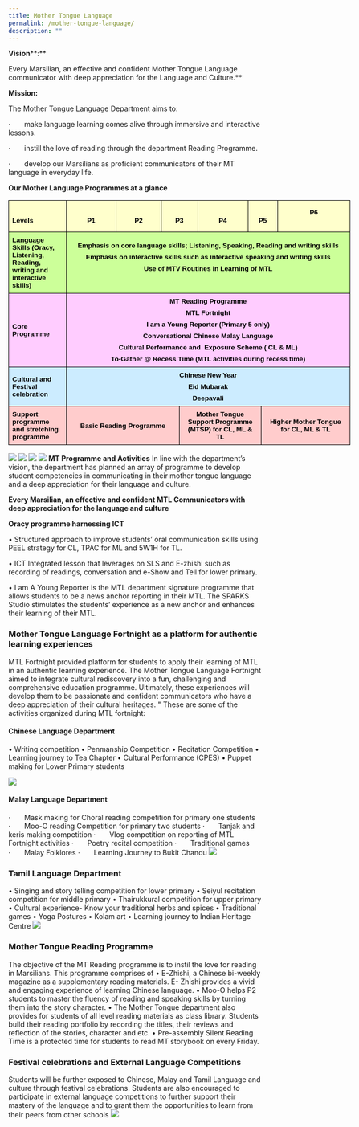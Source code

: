 ```yaml
---
title: Mother Tongue Language
permalink: /mother-tongue-language/
description: ""
---
```

**Vision****:**

Every Marsilian, an effective and confident Mother Tongue Language communicator with deep appreciation for the Language and Culture.**

       

**Mission:**

The Mother Tongue Language Department aims to:

·&nbsp;&nbsp;&nbsp;&nbsp;&nbsp;&nbsp; make language learning comes alive through immersive and interactive lessons.

·&nbsp;&nbsp;&nbsp;&nbsp;&nbsp;&nbsp; instill the love of reading through the department Reading Programme.

·&nbsp;&nbsp;&nbsp;&nbsp;&nbsp;&nbsp; develop our Marsilians as proficient communicators of their MT language in everyday life.

  

**Our Mother Language Programmes at a glance**

         

<table class="MsoTableGrid" border="1" cellspacing="0" cellpadding="0" width="681" style="width:511.1pt;margin-left:-.25pt;border-collapse:collapse;border:none;
 mso-border-alt:solid windowtext .5pt;mso-yfti-tbllook:1184;mso-padding-alt:
 0in 5.4pt 0in 5.4pt"><tbody><tr style="mso-yfti-irow:0;mso-yfti-firstrow:yes;height:22.35pt"><td width="100" style="width:74.65pt;border:solid windowtext 1.0pt;mso-border-alt:
  solid windowtext .5pt;background:#FFFFCC;padding:0in 5.4pt 0in 5.4pt;
  height:22.35pt"><p class="MsoNormal" style="margin-bottom:0in;line-height:normal"><b><span style="font-size:10.0pt;font-family:&quot;Arial&quot;,sans-serif;color:black;
  mso-color-alt:windowtext">Levels</span></b><b><span style="font-size:10.0pt;
  font-family:&quot;Arial&quot;,sans-serif"></span></b></p></td><td width="84" style="width:63.1pt;border:solid windowtext 1.0pt;border-left:
  none;mso-border-left-alt:solid windowtext .5pt;mso-border-alt:solid windowtext .5pt;
  background:#FFFFCC;padding:0in 5.4pt 0in 5.4pt;height:22.35pt"><p class="MsoNormal" align="center" style="margin-bottom:0in;text-align:center;
  line-height:normal"><b><span style="font-size:10.0pt;font-family:&quot;Arial&quot;,sans-serif;
  color:black;mso-color-alt:windowtext">P1</span></b><b><span style="font-size:
  10.0pt;font-family:&quot;Arial&quot;,sans-serif"></span></b></p></td><td width="74" style="width:55.55pt;border:solid windowtext 1.0pt;border-left:
  none;mso-border-left-alt:solid windowtext .5pt;mso-border-alt:solid windowtext .5pt;
  background:#FFFFCC;padding:0in 5.4pt 0in 5.4pt;height:22.35pt"><p class="MsoNormal" align="center" style="margin-bottom:0in;text-align:center;
  line-height:normal"><b><span style="font-size:10.0pt;font-family:&quot;Arial&quot;,sans-serif;
  color:black;mso-color-alt:windowtext">P2</span></b><b><span style="font-size:
  10.0pt;font-family:&quot;Arial&quot;,sans-serif"></span></b></p></td><td width="135" colspan="2" style="width:101.3pt;border:solid windowtext 1.0pt;
  border-left:none;mso-border-left-alt:solid windowtext .5pt;mso-border-alt:
  solid windowtext .5pt;background:#FFFFCC;padding:0in 5.4pt 0in 5.4pt;
  height:22.35pt"><p class="MsoNormal" align="center" style="margin-bottom:0in;text-align:center;
  line-height:normal"><b><span style="font-size:10.0pt;font-family:&quot;Arial&quot;,sans-serif;
  color:black;mso-color-alt:windowtext">P3</span></b><b><span style="font-size:
  10.0pt;font-family:&quot;Arial&quot;,sans-serif"></span></b></p></td><td width="85" style="width:63.4pt;border:solid windowtext 1.0pt;border-left:
  none;mso-border-left-alt:solid windowtext .5pt;mso-border-alt:solid windowtext .5pt;
  background:#FFFFCC;padding:0in 5.4pt 0in 5.4pt;height:22.35pt"><p class="MsoNormal" align="center" style="margin-bottom:0in;text-align:center;
  line-height:normal"><b><span style="font-size:10.0pt;font-family:&quot;Arial&quot;,sans-serif;
  color:black;mso-color-alt:windowtext">P4</span></b><b><span style="font-size:
  10.0pt;font-family:&quot;Arial&quot;,sans-serif"></span></b></p></td><td width="75" colspan="2" style="width:56.25pt;border:solid windowtext 1.0pt;
  border-left:none;mso-border-left-alt:solid windowtext .5pt;mso-border-alt:
  solid windowtext .5pt;background:#FFFFCC;padding:0in 5.4pt 0in 5.4pt;
  height:22.35pt"><p class="MsoNormal" align="center" style="margin-bottom:0in;text-align:center;
  line-height:normal"><b><span style="font-size:10.0pt;font-family:&quot;Arial&quot;,sans-serif;
  color:black;mso-color-alt:windowtext">P5</span></b><b><span style="font-size:
  10.0pt;font-family:&quot;Arial&quot;,sans-serif"></span></b></p></td><td width="129" style="width:96.85pt;border:solid windowtext 1.0pt;border-left:
  none;mso-border-left-alt:solid windowtext .5pt;mso-border-alt:solid windowtext .5pt;
  background:#FFFFCC;padding:0in 5.4pt 0in 5.4pt;height:22.35pt"><p class="MsoNormal" align="center" style="margin-bottom:0in;text-align:center;
  line-height:normal"><b><span style="font-size:10.0pt;font-family:&quot;Arial&quot;,sans-serif;
  color:black;mso-color-alt:windowtext">P6</span></b><b><span style="font-size:
  10.0pt;font-family:&quot;Arial&quot;,sans-serif"></span></b></p><p class="MsoNormal" align="center" style="margin-bottom:0in;text-align:center;
  line-height:normal"><b><span style="font-size:10.0pt;font-family:&quot;Arial&quot;,sans-serif">&nbsp;</span></b></p></td></tr><tr style="mso-yfti-irow:1;height:.75in"><td width="100" style="width:74.65pt;border:solid windowtext 1.0pt;border-top:
  none;mso-border-top-alt:solid windowtext .5pt;mso-border-alt:solid windowtext .5pt;
  background:#CCFF99;padding:0in 5.4pt 0in 5.4pt;height:.75in"><p class="MsoNormal" style="margin-top:6.0pt;margin-right:0in;margin-bottom:
  6.0pt;margin-left:0in;line-height:normal"><b><span style="font-size:10.0pt;
  font-family:&quot;Arial&quot;,sans-serif;color:black;mso-color-alt:windowtext">Language Skills (Oracy, Listening, Reading, writing and interactive skills)</span></b><b><span style="font-size:10.0pt;font-family:&quot;Arial&quot;,sans-serif"></span></b></p></td><td width="582" colspan="8" style="width:436.45pt;border-top:none;border-left:
  none;border-bottom:solid windowtext 1.0pt;border-right:solid windowtext 1.0pt;
  mso-border-top-alt:solid windowtext .5pt;mso-border-left-alt:solid windowtext .5pt;
  mso-border-alt:solid windowtext .5pt;background:#CCFF99;padding:0in 5.4pt 0in 5.4pt;
  height:.75in"><p class="MsoNormal" align="center" style="margin-top:6.0pt;margin-right:0in;
  margin-bottom:6.0pt;margin-left:0in;text-align:center;line-height:normal"><b><span style="font-size:10.0pt;font-family:&quot;Arial&quot;,sans-serif;color:black;
  mso-color-alt:windowtext">Emphasis on core language skills; Listening, Speaking, Reading and writing skills</span></b><b><span style="font-size:
  10.0pt;font-family:&quot;Arial&quot;,sans-serif"></span></b></p><p class="MsoNormal" align="center" style="margin-top:6.0pt;margin-right:0in;
  margin-bottom:6.0pt;margin-left:0in;text-align:center;line-height:normal"><b><span style="font-size:10.0pt;font-family:&quot;Arial&quot;,sans-serif;color:black;
  mso-color-alt:windowtext">Emphasis on interactive skills such as interactive speaking and writing skills</span></b><b><span style="font-size:10.0pt;
  font-family:&quot;Arial&quot;,sans-serif"></span></b></p><p class="MsoNormal" align="center" style="margin-top:6.0pt;margin-right:0in;
  margin-bottom:6.0pt;margin-left:0in;text-align:center;line-height:normal"><b><span style="font-size:10.0pt;font-family:&quot;Arial&quot;,sans-serif;color:black;
  mso-color-alt:windowtext">Use of MTV Routines in Learning of MTL</span></b><b><span style="font-size:10.0pt;font-family:&quot;Arial&quot;,sans-serif"></span></b></p><p class="MsoNormal" align="center" style="margin-top:6.0pt;margin-right:0in;
  margin-bottom:6.0pt;margin-left:0in;text-align:center;line-height:normal"><b><span style="font-size:10.0pt;font-family:&quot;Arial&quot;,sans-serif">&nbsp;</span></b></p></td></tr><tr style="mso-yfti-irow:2;height:54.45pt"><td width="100" style="width:74.65pt;border:solid windowtext 1.0pt;border-top:
  none;mso-border-top-alt:solid windowtext .5pt;mso-border-alt:solid windowtext .5pt;
  background:#FFCCFF;padding:0in 5.4pt 0in 5.4pt;height:54.45pt"><p class="MsoNormal" style="margin-top:6.0pt;margin-right:0in;margin-bottom:
  6.0pt;margin-left:0in;line-height:normal"><b><span style="font-size:10.0pt;
  font-family:&quot;Arial&quot;,sans-serif;color:black;mso-color-alt:windowtext">Core Programme</span></b><b><span style="font-size:10.0pt;font-family:&quot;Arial&quot;,sans-serif"></span></b></p></td><td width="582" colspan="8" style="width:436.45pt;border-top:none;border-left:
  none;border-bottom:solid windowtext 1.0pt;border-right:solid windowtext 1.0pt;
  mso-border-top-alt:solid windowtext .5pt;mso-border-left-alt:solid windowtext .5pt;
  mso-border-alt:solid windowtext .5pt;background:#FFCCFF;padding:0in 5.4pt 0in 5.4pt;
  height:54.45pt"><p class="MsoNormal" align="center" style="margin-top:6.0pt;margin-right:0in;
  margin-bottom:6.0pt;margin-left:0in;text-align:center;line-height:normal"><b><span style="font-size:10.0pt;font-family:&quot;Arial&quot;,sans-serif;color:black;
  mso-color-alt:windowtext">MT Reading Programme</span></b><b><span style="font-size:10.0pt;font-family:&quot;Arial&quot;,sans-serif"></span></b></p><p class="MsoNormal" align="center" style="margin-top:6.0pt;margin-right:0in;
  margin-bottom:6.0pt;margin-left:0in;text-align:center;line-height:normal"><b><span style="font-size:10.0pt;font-family:&quot;Arial&quot;,sans-serif;color:black;
  mso-color-alt:windowtext">MTL Fortnight</span></b><b><span style="font-size:
  10.0pt;font-family:&quot;Arial&quot;,sans-serif"></span></b></p><p class="MsoNormal" align="center" style="margin-top:6.0pt;margin-right:0in;
  margin-bottom:6.0pt;margin-left:0in;text-align:center;line-height:normal"><b><span style="font-size:10.0pt;font-family:&quot;Arial&quot;,sans-serif;color:black;
  mso-color-alt:windowtext">I am a Young Reporter (Primary 5 only)</span></b><b><span style="font-size:10.0pt;font-family:&quot;Arial&quot;,sans-serif"></span></b></p><p class="MsoNormal" align="center" style="margin-top:6.0pt;margin-right:0in;
  margin-bottom:6.0pt;margin-left:0in;text-align:center;line-height:normal"><b><span style="font-size:10.0pt;font-family:&quot;Arial&quot;,sans-serif;color:black;
  mso-color-alt:windowtext">Conversational Chinese Malay Language</span></b><b><span style="font-size:10.0pt;font-family:&quot;Arial&quot;,sans-serif"></span></b></p><p class="MsoNormal" align="center" style="margin-top:6.0pt;margin-right:0in;
  margin-bottom:6.0pt;margin-left:0in;text-align:center;line-height:normal"><b><span style="font-size:10.0pt;font-family:&quot;Arial&quot;,sans-serif;color:black;
  mso-color-alt:windowtext">Cultural Performance and <span style="mso-spacerun:yes">&nbsp;</span>Exposure Scheme ( CL &amp; ML)</span></b><b><span style="font-size:10.0pt;font-family:&quot;Arial&quot;,sans-serif"></span></b></p><p class="MsoNormal" align="center" style="margin-top:6.0pt;margin-right:0in;
  margin-bottom:6.0pt;margin-left:0in;text-align:center;line-height:normal"><b><span style="font-size:10.0pt;font-family:&quot;Arial&quot;,sans-serif;color:black;
  mso-color-alt:windowtext">To-Gather @ Recess Time (MTL activities during recess time)</span></b><b><span style="font-size:10.0pt;font-family:&quot;Arial&quot;,sans-serif"></span></b></p></td></tr><tr style="mso-yfti-irow:3;height:32.9pt"><td width="100" style="width:74.65pt;border:solid windowtext 1.0pt;border-top:
  none;mso-border-top-alt:solid windowtext .5pt;mso-border-alt:solid windowtext .5pt;
  background:#CCECFF;padding:0in 5.4pt 0in 5.4pt;height:32.9pt"><p class="MsoNormal" style="margin-top:6.0pt;margin-right:0in;margin-bottom:
  6.0pt;margin-left:0in;line-height:normal"><b><span style="font-size:10.0pt;
  font-family:&quot;Arial&quot;,sans-serif;color:black;mso-color-alt:windowtext">Cultural and Festival celebration</span></b><b><span style="font-size:10.0pt;
  font-family:&quot;Arial&quot;,sans-serif"></span></b></p></td><td width="582" colspan="8" style="width:436.45pt;border-top:none;border-left:
  none;border-bottom:solid windowtext 1.0pt;border-right:solid windowtext 1.0pt;
  mso-border-top-alt:solid windowtext .5pt;mso-border-left-alt:solid windowtext .5pt;
  mso-border-alt:solid windowtext .5pt;background:#CCECFF;padding:0in 5.4pt 0in 5.4pt;
  height:32.9pt"><p class="MsoNormal" align="center" style="margin-top:6.0pt;margin-right:0in;
  margin-bottom:6.0pt;margin-left:0in;text-align:center;line-height:normal"><b><span style="font-size:10.0pt;font-family:&quot;Arial&quot;,sans-serif;color:black;
  mso-color-alt:windowtext">Chinese New Year</span></b><b><span style="font-size:10.0pt;font-family:&quot;Arial&quot;,sans-serif"></span></b></p><p class="MsoNormal" align="center" style="margin-top:6.0pt;margin-right:0in;
  margin-bottom:6.0pt;margin-left:0in;text-align:center;line-height:normal"><b><span style="font-size:10.0pt;font-family:&quot;Arial&quot;,sans-serif;color:black;
  mso-color-alt:windowtext">Eid Mubarak</span></b><b><span style="font-size:
  10.0pt;font-family:&quot;Arial&quot;,sans-serif"></span></b></p><p class="MsoNormal" align="center" style="margin-top:6.0pt;margin-right:0in;
  margin-bottom:6.0pt;margin-left:0in;text-align:center;line-height:normal"><b><span style="font-size:10.0pt;font-family:&quot;Arial&quot;,sans-serif;color:black;
  mso-color-alt:windowtext">Deepavali</span></b><b><span style="font-size:10.0pt;
  font-family:&quot;Arial&quot;,sans-serif"></span></b></p></td></tr><tr style="mso-yfti-irow:4;mso-yfti-lastrow:yes;height:32.9pt"><td width="100" style="width:74.65pt;border:solid windowtext 1.0pt;border-top:
  none;mso-border-top-alt:solid windowtext .5pt;mso-border-alt:solid windowtext .5pt;
  background:#FFCCCC;padding:0in 5.4pt 0in 5.4pt;height:32.9pt"><p class="MsoNormal" style="margin-top:6.0pt;margin-right:0in;margin-bottom:
  6.0pt;margin-left:0in;line-height:normal"><b><span style="font-size:10.0pt;
  font-family:&quot;Arial&quot;,sans-serif;color:black;mso-color-alt:windowtext">Support programme and stretching programme</span></b><b><span style="font-size:10.0pt;
  font-family:&quot;Arial&quot;,sans-serif"></span></b></p></td><td width="194" colspan="3" style="width:145.45pt;border-top:none;border-left:
  none;border-bottom:solid windowtext 1.0pt;border-right:solid windowtext 1.0pt;
  mso-border-top-alt:solid windowtext .5pt;mso-border-left-alt:solid windowtext .5pt;
  mso-border-alt:solid windowtext .5pt;background:#FFCCCC;padding:0in 5.4pt 0in 5.4pt;
  height:32.9pt"><p class="MsoNormal" align="center" style="margin-top:6.0pt;margin-right:0in;
  margin-bottom:6.0pt;margin-left:0in;text-align:center;line-height:normal"><b><span style="font-size:10.0pt;font-family:&quot;Arial&quot;,sans-serif;color:black;
  mso-color-alt:windowtext">Basic Reading Programme</span></b><b><span style="font-size:10.0pt;font-family:&quot;Arial&quot;,sans-serif"></span></b></p></td><td width="194" colspan="3" style="width:145.5pt;border-top:none;border-left:
  none;border-bottom:solid windowtext 1.0pt;border-right:solid windowtext 1.0pt;
  mso-border-top-alt:solid windowtext .5pt;mso-border-left-alt:solid windowtext .5pt;
  mso-border-alt:solid windowtext .5pt;background:#FFCCCC;padding:0in 5.4pt 0in 5.4pt;
  height:32.9pt"><p class="MsoNormal" align="center" style="margin-top:6.0pt;margin-right:0in;
  margin-bottom:6.0pt;margin-left:0in;text-align:center;line-height:normal"><b><span style="font-size:10.0pt;font-family:&quot;Arial&quot;,sans-serif;color:black;
  mso-color-alt:windowtext">Mother Tongue Support Programme (MTSP) for CL, ML &amp; TL</span></b><b><span style="font-size:10.0pt;font-family:&quot;Arial&quot;,sans-serif"></span></b></p></td><td width="194" colspan="2" style="width:145.5pt;border-top:none;border-left:
  none;border-bottom:solid windowtext 1.0pt;border-right:solid windowtext 1.0pt;
  mso-border-top-alt:solid windowtext .5pt;mso-border-left-alt:solid windowtext .5pt;
  mso-border-alt:solid windowtext .5pt;background:#FFCCCC;padding:0in 5.4pt 0in 5.4pt;
  height:32.9pt"><p class="MsoNormal" align="center" style="margin-top:6.0pt;margin-right:0in;
  margin-bottom:6.0pt;margin-left:0in;text-align:center;line-height:normal"><b><span style="font-size:10.0pt;font-family:&quot;Arial&quot;,sans-serif;color:black;
  mso-color-alt:windowtext">Higher Mother Tongue for CL, ML &amp; TL</span></b><b><span style="font-size:10.0pt;font-family:&quot;Arial&quot;,sans-serif"></span></b></p></td></tr></tbody></table>
	
	        

![](/images/Curriculum/mother%20tongue%20mt1.png)
![](/images/Curriculum/mother%20tongue%20mt2.png)
![](/images/Curriculum/mother%20tongue%20mt3.png)
![](/images/Curriculum/mother%20tongue%20mt4.png)
**MT Programme and Activities**
In line with the department’s vision, the department has planned an array of programme to develop student competencies in communicating in their mother tongue language and a deep appreciation for their language and culture.

**Every Marsilian, an effective and confident MTL Communicators with deep appreciation for the language and culture**

**Oracy programme harnessing ICT**

• Structured approach to improve students’ oral communication skills using PEEL strategy for CL, TPAC for ML and 5W1H for TL.

• ICT Integrated lesson that leverages on SLS and E-zhishi such as recording of readings, conversation and e-Show and Tell for lower primary.

• I am A Young Reporter is the MTL department signature programme that allows students to be a news anchor reporting in their MTL. The SPARKS Studio stimulates the students’ experience as a new anchor and enhances their learning of their MTL.

### **Mother Tongue Language Fortnight as a platform for authentic learning experiences**
MTL Fortnight provided platform for students to apply their learning of MTL in an authentic learning experience. The Mother Tongue Language Fortnight aimed to integrate cultural
rediscovery into a fun, challenging and comprehensive education programme. Ultimately, these experiences will develop them to be passionate and confident communicators who have a deep appreciation of their cultural heritages. "
These are some of the activities organized during MTL fortnight:
#### Chinese Language Department
• Writing competition
• Penmanship Competition
• Recitation Competition
• Learning journey to Tea Chapter
• Cultural Performance (CPES)
• Puppet making for Lower Primary students

![](/images/Curriculum/mother%20tongue%20mt5.jpg)

    
#### **Malay Language Department**

·&nbsp;&nbsp;&nbsp;&nbsp;&nbsp;&nbsp; Mask making for Choral reading competition for primary one students
·&nbsp;&nbsp;&nbsp;&nbsp;&nbsp;&nbsp; Moo-O reading Competition for primary two students
·&nbsp;&nbsp;&nbsp;&nbsp;&nbsp;&nbsp; Tanjak and keris making competition
·&nbsp;&nbsp;&nbsp;&nbsp;&nbsp;&nbsp; Vlog competition on reporting of MTL Fortnight activities
·&nbsp;&nbsp;&nbsp;&nbsp;&nbsp;&nbsp; Poetry recital competition
·&nbsp;&nbsp;&nbsp;&nbsp;&nbsp;&nbsp; Traditional games
·&nbsp;&nbsp;&nbsp;&nbsp;&nbsp;&nbsp; Malay Folklores
·&nbsp;&nbsp;&nbsp;&nbsp;&nbsp;&nbsp; Learning Journey to Bukit Chandu
![](/images/Curriculum/mother%20tongue%20mt6.jpg)

### Tamil Language Department
• Singing and story telling competition for lower primary
• Seiyul recitation competition for middle primary
• Thairukkural competition for upper primary
• Cultural experience- Know your traditional herbs and spices
• Traditional games
• Yoga Postures
• Kolam art
• Learning journey to Indian Heritage Centre
![](/images/Curriculum/mother%20tongue%20mt7.jpg)

### Mother Tongue Reading Programme
The objective of the MT Reading programme is to instil the love for reading in Marsilians. This programme comprises of
• E-Zhishi, a Chinese bi-weekly magazine as a supplementary reading materials. E- Zhishi provides a vivid and engaging experience of learning Chinese language.
• Moo-O helps P2 students to master the fluency of reading and speaking skills by turning them into the story character.
• The Mother Tongue department also provides for students of all level reading materials as class library. Students build their reading portfolio by recording the titles, their reviews and reflection of the stories, character and etc.
• Pre-assembly Silent Reading Time is a protected time for students to read MT storybook on every Friday.

### Festival celebrations and External Language Competitions
Students will be further exposed to Chinese, Malay and Tamil Language and culture through festival celebrations.
Students are also encouraged to participate in external language competitions to further support their mastery of the language and to grant them the opportunities to learn from their peers from other schools
![](/images/Curriculum/mother%20tongue%20mt8.jpg)